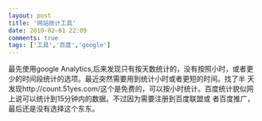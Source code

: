 ```yaml
---
layout: post
title: '网站统计工具'
date: 2010-02-01 22:09
comments: true
tags: ['工具','百度','google']
---
```


最先使用google Analytics,后来发现只有按天数统计的，没有按照小时，或者更少的时间段统计的选项。最近突然需要用到统计小时或者更短的时间。找了半
天发现http://count.51yes.com/这个是免费的，可以按小时统计。百度统计貌似网上说可以统计到15分钟内的数据。不过因为需要注册到百度联盟或
者百度推广，最后还是没有选择这个东东。

